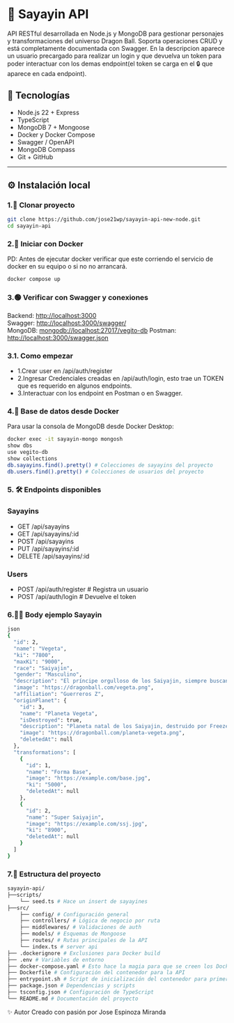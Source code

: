 # 🥋 Sayayin API

API RESTful desarrollada en Node.js y MongoDB para gestionar personajes y transformaciones del universo Dragon Ball. Soporta operaciones CRUD y está completamente documentada con Swagger. En la descripcion aparece un usuario precargado para realizar un login y que devuelva un token para poder interactuar con los demas endpoint(el token se carga en el 🔒 que aparece en cada endpoint).

## 🚀 Tecnologías

- Node.js 22 + Express
- TypeScript
- MongoDB 7 + Mongoose
- Docker y Docker Compose
- Swagger / OpenAPI
- MongoDB Compass
- Git + GitHub

---

## ⚙️ Instalación local

### 1.🐙 Clonar proyecto

```bash
git clone https://github.com/jose21wp/sayayin-api-new-node.git
cd sayayin-api
```

### 2.🐳 Iniciar con Docker

PD: Antes de ejecutar docker verificar que este corriendo el servicio de docker en su equipo o si no no arrancará.

```bash
docker compose up
```

### 3.🟢 Verificar con Swagger y conexiones

Backend: [http://localhost:3000](http://localhost:3000)  
Swagger: [http://localhost:3000/swagger/](http://localhost:3000/swagger/)  
MongoDB: [mongodb://localhost:27017/vegito-db](mongodb://localhost:27017/vegito-db)
Postman: [http://localhost:3000/swagger.json](http://localhost:3000/swagger.json)

### 3.1. Como empezar

- 1.Crear user en /api/auth/register
- 2.Ingresar Credenciales creadas en /api/auth/login, esto trae un TOKEN que es requerido en algunos endpoints.
- 3.Interactuar con los endpoint en Postman o en Swagger.

### 4.🧪 Base de datos desde Docker

Para usar la consola de MongoDB desde Docker Desktop:

```bash
docker exec -it sayayin-mongo mongosh
show dbs
use vegito-db
show collections
db.sayayins.find().pretty() # Colecciones de sayayins del proyecto
db.users.find().pretty() # Colecciones de usuarios del proyecto
```

### 5. 🛠️ Endpoints disponibles

### Sayayins

- GET /api/sayayins
- GET /api/sayayins/:id
- POST /api/sayayins
- PUT /api/sayayins/:id
- DELETE /api/sayayins/:id

### Users

- POST /api/auth/register # Registra un usuario
- POST /api/auth/login # Devuelve el token

### 6.🧙‍♂️ Body ejemplo Sayayin

```bash
json
{
  "id": 2,
  "name": "Vegeta",
  "ki": "7800",
  "maxKi": "9000",
  "race": "Saiyajin",
  "gender": "Masculino",
  "description": "El príncipe orgulloso de los Saiyajin, siempre buscando superar su límite.",
  "image": "https://dragonball.com/vegeta.png",
  "affiliation": "Guerreros Z",
  "originPlanet": {
    "id": 3,
    "name": "Planeta Vegeta",
    "isDestroyed": true,
    "description": "Planeta natal de los Saiyajin, destruido por Freezer.",
    "image": "https://dragonball.com/planeta-vegeta.png",
    "deletedAt": null
  },
  "transformations": [
    {
      "id": 1,
      "name": "Forma Base",
      "image": "https://example.com/base.jpg",
      "ki": "5000",
      "deletedAt": null
    },
    {
      "id": 2,
      "name": "Super Saiyajin",
      "image": "https://example.com/ssj.jpg",
      "ki": "8900",
      "deletedAt": null
    }
  ]
}
```

### 7.📂 Estructura del proyecto

```bash
sayayin-api/
├──scripts/
    └── seed.ts # Hace un insert de sayayines
├──src/
    ├── config/ # Configuración general
    ├── controllers/ # Lógica de negocio por ruta
    ├── middlewares/ # Validaciones de auth
    ├── models/ # Esquemas de Mongoose
    ├── routes/ # Rutas principales de la API
    └── index.ts # server api
├── .dockerignore # Exclusiones para Docker build
├── .env # Variables de entorno
├── docker-compose.yaml # Esto hace la magia para que se creen los Dockers
├── Dockerfile # Configuración del contenedor para la API
├── entrypoint.sh # Script de inicialización del contenedor para primero generar el seed
├── package.json # Dependencias y scripts
├── tsconfig.json # Configuración de TypeScript
└── README.md # Documentación del proyecto
```

✨ Autor
Creado con pasión por Jose Espinoza Miranda
